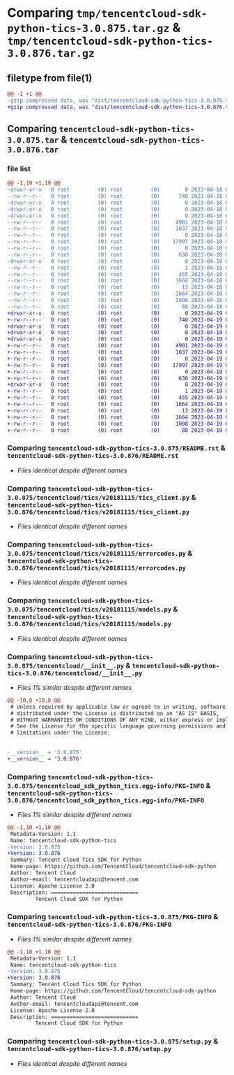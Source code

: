 # Comparing `tmp/tencentcloud-sdk-python-tics-3.0.875.tar.gz` & `tmp/tencentcloud-sdk-python-tics-3.0.876.tar.gz`

## filetype from file(1)

```diff
@@ -1 +1 @@
-gzip compressed data, was "dist/tencentcloud-sdk-python-tics-3.0.875.tar", last modified: Tue Apr 18 00:59:13 2023, max compression
+gzip compressed data, was "dist/tencentcloud-sdk-python-tics-3.0.876.tar", last modified: Wed Apr 19 00:40:27 2023, max compression
```

## Comparing `tencentcloud-sdk-python-tics-3.0.875.tar` & `tencentcloud-sdk-python-tics-3.0.876.tar`

### file list

```diff
@@ -1,19 +1,19 @@
-drwxr-xr-x   0 root         (0) root         (0)        0 2023-04-18 00:59:13.000000 tencentcloud-sdk-python-tics-3.0.875/
--rw-r--r--   0 root         (0) root         (0)      740 2023-04-18 00:59:13.000000 tencentcloud-sdk-python-tics-3.0.875/README.rst
-drwxr-xr-x   0 root         (0) root         (0)        0 2023-04-18 00:59:13.000000 tencentcloud-sdk-python-tics-3.0.875/tencentcloud/
-drwxr-xr-x   0 root         (0) root         (0)        0 2023-04-18 00:59:13.000000 tencentcloud-sdk-python-tics-3.0.875/tencentcloud/tics/
-drwxr-xr-x   0 root         (0) root         (0)        0 2023-04-18 00:59:13.000000 tencentcloud-sdk-python-tics-3.0.875/tencentcloud/tics/v20181115/
--rw-r--r--   0 root         (0) root         (0)     4901 2023-04-18 00:59:13.000000 tencentcloud-sdk-python-tics-3.0.875/tencentcloud/tics/v20181115/tics_client.py
--rw-r--r--   0 root         (0) root         (0)     1037 2023-04-18 00:59:13.000000 tencentcloud-sdk-python-tics-3.0.875/tencentcloud/tics/v20181115/errorcodes.py
--rw-r--r--   0 root         (0) root         (0)        0 2023-04-18 00:59:13.000000 tencentcloud-sdk-python-tics-3.0.875/tencentcloud/tics/v20181115/__init__.py
--rw-r--r--   0 root         (0) root         (0)    17997 2023-04-18 00:59:13.000000 tencentcloud-sdk-python-tics-3.0.875/tencentcloud/tics/v20181115/models.py
--rw-r--r--   0 root         (0) root         (0)        0 2023-04-18 00:59:13.000000 tencentcloud-sdk-python-tics-3.0.875/tencentcloud/tics/__init__.py
--rw-r--r--   0 root         (0) root         (0)      630 2023-04-18 00:59:13.000000 tencentcloud-sdk-python-tics-3.0.875/tencentcloud/__init__.py
-drwxr-xr-x   0 root         (0) root         (0)        0 2023-04-18 00:59:13.000000 tencentcloud-sdk-python-tics-3.0.875/tencentcloud_sdk_python_tics.egg-info/
--rw-r--r--   0 root         (0) root         (0)        1 2023-04-18 00:59:13.000000 tencentcloud-sdk-python-tics-3.0.875/tencentcloud_sdk_python_tics.egg-info/dependency_links.txt
--rw-r--r--   0 root         (0) root         (0)      455 2023-04-18 00:59:13.000000 tencentcloud-sdk-python-tics-3.0.875/tencentcloud_sdk_python_tics.egg-info/SOURCES.txt
--rw-r--r--   0 root         (0) root         (0)     1664 2023-04-18 00:59:13.000000 tencentcloud-sdk-python-tics-3.0.875/tencentcloud_sdk_python_tics.egg-info/PKG-INFO
--rw-r--r--   0 root         (0) root         (0)       13 2023-04-18 00:59:13.000000 tencentcloud-sdk-python-tics-3.0.875/tencentcloud_sdk_python_tics.egg-info/top_level.txt
--rw-r--r--   0 root         (0) root         (0)     1664 2023-04-18 00:59:13.000000 tencentcloud-sdk-python-tics-3.0.875/PKG-INFO
--rw-r--r--   0 root         (0) root         (0)     1008 2023-04-18 00:59:13.000000 tencentcloud-sdk-python-tics-3.0.875/setup.py
--rw-r--r--   0 root         (0) root         (0)       88 2023-04-18 00:59:13.000000 tencentcloud-sdk-python-tics-3.0.875/setup.cfg
+drwxr-xr-x   0 root         (0) root         (0)        0 2023-04-19 00:40:27.000000 tencentcloud-sdk-python-tics-3.0.876/
+-rw-r--r--   0 root         (0) root         (0)      740 2023-04-19 00:40:27.000000 tencentcloud-sdk-python-tics-3.0.876/README.rst
+drwxr-xr-x   0 root         (0) root         (0)        0 2023-04-19 00:40:27.000000 tencentcloud-sdk-python-tics-3.0.876/tencentcloud/
+drwxr-xr-x   0 root         (0) root         (0)        0 2023-04-19 00:40:27.000000 tencentcloud-sdk-python-tics-3.0.876/tencentcloud/tics/
+drwxr-xr-x   0 root         (0) root         (0)        0 2023-04-19 00:40:27.000000 tencentcloud-sdk-python-tics-3.0.876/tencentcloud/tics/v20181115/
+-rw-r--r--   0 root         (0) root         (0)     4901 2023-04-19 00:40:27.000000 tencentcloud-sdk-python-tics-3.0.876/tencentcloud/tics/v20181115/tics_client.py
+-rw-r--r--   0 root         (0) root         (0)     1037 2023-04-19 00:40:27.000000 tencentcloud-sdk-python-tics-3.0.876/tencentcloud/tics/v20181115/errorcodes.py
+-rw-r--r--   0 root         (0) root         (0)        0 2023-04-19 00:40:27.000000 tencentcloud-sdk-python-tics-3.0.876/tencentcloud/tics/v20181115/__init__.py
+-rw-r--r--   0 root         (0) root         (0)    17997 2023-04-19 00:40:27.000000 tencentcloud-sdk-python-tics-3.0.876/tencentcloud/tics/v20181115/models.py
+-rw-r--r--   0 root         (0) root         (0)        0 2023-04-19 00:40:27.000000 tencentcloud-sdk-python-tics-3.0.876/tencentcloud/tics/__init__.py
+-rw-r--r--   0 root         (0) root         (0)      630 2023-04-19 00:40:27.000000 tencentcloud-sdk-python-tics-3.0.876/tencentcloud/__init__.py
+drwxr-xr-x   0 root         (0) root         (0)        0 2023-04-19 00:40:27.000000 tencentcloud-sdk-python-tics-3.0.876/tencentcloud_sdk_python_tics.egg-info/
+-rw-r--r--   0 root         (0) root         (0)        1 2023-04-19 00:40:27.000000 tencentcloud-sdk-python-tics-3.0.876/tencentcloud_sdk_python_tics.egg-info/dependency_links.txt
+-rw-r--r--   0 root         (0) root         (0)      455 2023-04-19 00:40:27.000000 tencentcloud-sdk-python-tics-3.0.876/tencentcloud_sdk_python_tics.egg-info/SOURCES.txt
+-rw-r--r--   0 root         (0) root         (0)     1664 2023-04-19 00:40:27.000000 tencentcloud-sdk-python-tics-3.0.876/tencentcloud_sdk_python_tics.egg-info/PKG-INFO
+-rw-r--r--   0 root         (0) root         (0)       13 2023-04-19 00:40:27.000000 tencentcloud-sdk-python-tics-3.0.876/tencentcloud_sdk_python_tics.egg-info/top_level.txt
+-rw-r--r--   0 root         (0) root         (0)     1664 2023-04-19 00:40:27.000000 tencentcloud-sdk-python-tics-3.0.876/PKG-INFO
+-rw-r--r--   0 root         (0) root         (0)     1008 2023-04-19 00:40:27.000000 tencentcloud-sdk-python-tics-3.0.876/setup.py
+-rw-r--r--   0 root         (0) root         (0)       88 2023-04-19 00:40:27.000000 tencentcloud-sdk-python-tics-3.0.876/setup.cfg
```

### Comparing `tencentcloud-sdk-python-tics-3.0.875/README.rst` & `tencentcloud-sdk-python-tics-3.0.876/README.rst`

 * *Files identical despite different names*

### Comparing `tencentcloud-sdk-python-tics-3.0.875/tencentcloud/tics/v20181115/tics_client.py` & `tencentcloud-sdk-python-tics-3.0.876/tencentcloud/tics/v20181115/tics_client.py`

 * *Files identical despite different names*

### Comparing `tencentcloud-sdk-python-tics-3.0.875/tencentcloud/tics/v20181115/errorcodes.py` & `tencentcloud-sdk-python-tics-3.0.876/tencentcloud/tics/v20181115/errorcodes.py`

 * *Files identical despite different names*

### Comparing `tencentcloud-sdk-python-tics-3.0.875/tencentcloud/tics/v20181115/models.py` & `tencentcloud-sdk-python-tics-3.0.876/tencentcloud/tics/v20181115/models.py`

 * *Files identical despite different names*

### Comparing `tencentcloud-sdk-python-tics-3.0.875/tencentcloud/__init__.py` & `tencentcloud-sdk-python-tics-3.0.876/tencentcloud/__init__.py`

 * *Files 1% similar despite different names*

```diff
@@ -10,8 +10,8 @@
 # Unless required by applicable law or agreed to in writing, software
 # distributed under the License is distributed on an "AS IS" BASIS,
 # WITHOUT WARRANTIES OR CONDITIONS OF ANY KIND, either express or implied.
 # See the License for the specific language governing permissions and
 # limitations under the License.
 
 
-__version__ = '3.0.875'
+__version__ = '3.0.876'
```

### Comparing `tencentcloud-sdk-python-tics-3.0.875/tencentcloud_sdk_python_tics.egg-info/PKG-INFO` & `tencentcloud-sdk-python-tics-3.0.876/tencentcloud_sdk_python_tics.egg-info/PKG-INFO`

 * *Files 1% similar despite different names*

```diff
@@ -1,10 +1,10 @@
 Metadata-Version: 1.1
 Name: tencentcloud-sdk-python-tics
-Version: 3.0.875
+Version: 3.0.876
 Summary: Tencent Cloud Tics SDK for Python
 Home-page: https://github.com/TencentCloud/tencentcloud-sdk-python
 Author: Tencent Cloud
 Author-email: tencentcloudapi@tencent.com
 License: Apache License 2.0
 Description: ============================
         Tencent Cloud SDK for Python
```

### Comparing `tencentcloud-sdk-python-tics-3.0.875/PKG-INFO` & `tencentcloud-sdk-python-tics-3.0.876/PKG-INFO`

 * *Files 1% similar despite different names*

```diff
@@ -1,10 +1,10 @@
 Metadata-Version: 1.1
 Name: tencentcloud-sdk-python-tics
-Version: 3.0.875
+Version: 3.0.876
 Summary: Tencent Cloud Tics SDK for Python
 Home-page: https://github.com/TencentCloud/tencentcloud-sdk-python
 Author: Tencent Cloud
 Author-email: tencentcloudapi@tencent.com
 License: Apache License 2.0
 Description: ============================
         Tencent Cloud SDK for Python
```

### Comparing `tencentcloud-sdk-python-tics-3.0.875/setup.py` & `tencentcloud-sdk-python-tics-3.0.876/setup.py`

 * *Files identical despite different names*

